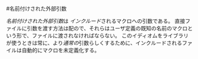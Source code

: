 #名前付けされた外部引数

*名前付けされた外部引数*は *インクルード*されるマクロへの引数である。
直接ファイルに引数を渡す方法は配ので、それらはユーザ定義の既知の名前のマクロという形で、ファイルに渡されなければならない。
このイディオムをライブラリが使うときは常に、より*通常の*引数らしくするために、インクルードされるファイルは自動的にマクロを未定義化する。

